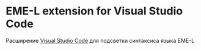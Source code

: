 # EME-L extension for Visual Studio Code
Расширение [Visual Studio Code](https://code.visualstudio.com/) для подсветки синтаксиса языка EME-L

